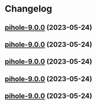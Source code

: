 # Changelog



## [pihole-9.0.0](https://github.com/truecharts/charts/compare/pihole-8.0.20...pihole-9.0.0) (2023-05-24)




## [pihole-9.0.0](https://github.com/truecharts/charts/compare/pihole-8.0.20...pihole-9.0.0) (2023-05-24)




## [pihole-9.0.0](https://github.com/truecharts/charts/compare/pihole-8.0.20...pihole-9.0.0) (2023-05-24)




## [pihole-9.0.0](https://github.com/truecharts/charts/compare/pihole-8.0.20...pihole-9.0.0) (2023-05-24)




## [pihole-9.0.0](https://github.com/truecharts/charts/compare/pihole-8.0.20...pihole-9.0.0) (2023-05-24)

